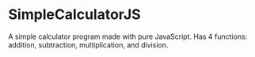 # SimpleCalculatorJS
A simple calculator program made with pure JavaScript. Has 4 functions: addition, subtraction, multiplication, and division.
